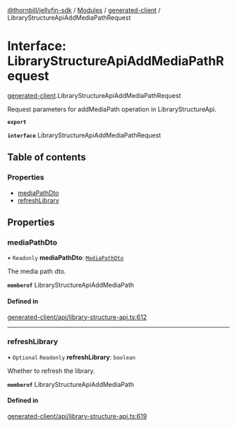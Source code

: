 [@thornbill/jellyfin-sdk](../README.md) / [Modules](../modules.md) / [generated-client](../modules/generated_client.md) / LibraryStructureApiAddMediaPathRequest

# Interface: LibraryStructureApiAddMediaPathRequest

[generated-client](../modules/generated_client.md).LibraryStructureApiAddMediaPathRequest

Request parameters for addMediaPath operation in LibraryStructureApi.

**`export`**

**`interface`** LibraryStructureApiAddMediaPathRequest

## Table of contents

### Properties

- [mediaPathDto](generated_client.LibraryStructureApiAddMediaPathRequest.md#mediapathdto)
- [refreshLibrary](generated_client.LibraryStructureApiAddMediaPathRequest.md#refreshlibrary)

## Properties

### mediaPathDto

• `Readonly` **mediaPathDto**: [`MediaPathDto`](generated_client.MediaPathDto.md)

The media path dto.

**`memberof`** LibraryStructureApiAddMediaPath

#### Defined in

[generated-client/api/library-structure-api.ts:612](https://github.com/thornbill/jellyfin-sdk-typescript/blob/3ae780a/src/generated-client/api/library-structure-api.ts#L612)

___

### refreshLibrary

• `Optional` `Readonly` **refreshLibrary**: `boolean`

Whether to refresh the library.

**`memberof`** LibraryStructureApiAddMediaPath

#### Defined in

[generated-client/api/library-structure-api.ts:619](https://github.com/thornbill/jellyfin-sdk-typescript/blob/3ae780a/src/generated-client/api/library-structure-api.ts#L619)
